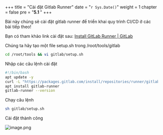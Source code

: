 +++
title = "Cài đặt Gitlab Runner"
date = "`r Sys.Date()`" 
weight = 1
chapter = false
pre = "<b>5.1 </b>"
+++

Bài này chúng sẽ cài đặt gitlab runner để triển khai quy trình CI/CD ở các bài tiếp theo!

Bạn có tham khảo link cài đặt sau: [Install GitLab Runner | GitLab](https://docs.gitlab.com/runner/install/)

Chúng ta hãy tạo một file setup.sh trong /root/tools/gitlab

```bash
cd /root/tools && vi gitlab/setup.sh
```

Nhập các câu lệnh cài đặt 

```bash
#!/bin/bash
apt update -y
curl -L "https://packages.gitlab.com/install/repositories/runner/gitlab-runner/script.deb.sh" | sudo bash
apt install gitlab-runner
gitlab-runner --version
```

Chạy câu lệnh

```bash
sh gitlab/setup.sh
```

Cài đặt thành công 

![image.png](/images/5-cicdonaec2/5.1-installgitlabrunner/image.png?featherlight=false&width=60pc)